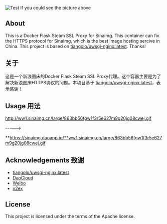 ![Test](
https://sinaimg.daoapp.io/ww1.sinaimg.cn/large/863bb56fgw1f3r5e627m9g20jg08cwej.gif)
If you could see the picture above
## About
This is a Docker Flask Steam SSL Proxy for Sinaimg. This container can fix the HTTPS protocol for Sinaimg, which is the best image hosting sercive in China. This project is based on [tiangolo/uwsgi-nginx:latest](https://github.com/tiangolo/uwsgi-nginx-docker). Thanks!
## 关于
这是一个新浪图床的Docker Flask Steam SSL Proxy代理。这个容器主要是为了解决新浪图床HTTPS协议的问题。本项目基于 [tiangolo/uwsgi-nginx:latest](https://github.com/tiangolo/uwsgi-nginx-docker)，表示感谢！
## Usage 用法
http://ww1.sinaimg.cn/large/863bb56fgw1f3r5e627m9g20jg08cwej.gif

----->

**https://sinaimg.daoapp.io/**ww1.sinaimg.cn/large/863bb56fgw1f3r5e627m9g20jg08cwej.gif
## Acknowledgements 致谢
- [tiangolo/uwsgi-nginx:latest](https://github.com/tiangolo/uwsgi-nginx-docker)
- [DaoCloud](https://www.daocloud.io)
- [Weibo](http://weibo.com)
- [v2ex](https://v2ex.com)
## License
This project is licensed under the terms of the Apache license.
